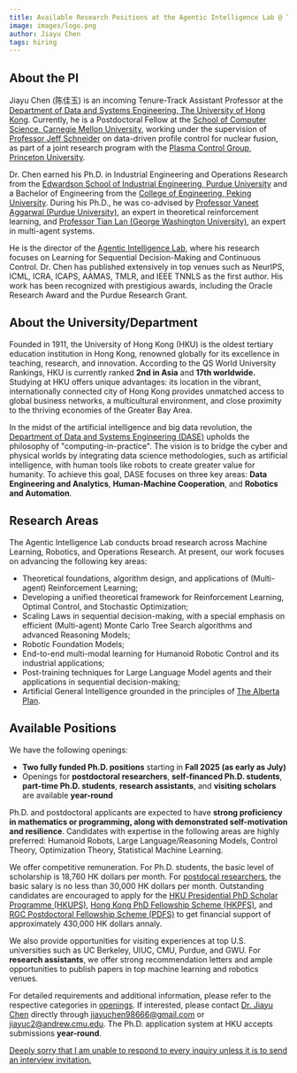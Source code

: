 ```yaml
---
title: Available Research Positions at the Agentic Intelligence Lab @ The University of Hong Kong
image: images/logo.png
author: Jiayu Chen
tags: hiring
---
```


## About the PI

Jiayu Chen (陈佳玉) is an incoming Tenure-Track Assistant Professor at the [Department of Data and Systems Engineering, The University of Hong Kong](https://www.dase.hku.hk/). Currently, he is a Postdoctoral Fellow at the [School of Computer Science, Carnegie Mellon University](https://www.cs.cmu.edu/), working under the supervision of [Professor Jeff Schneider](https://www.cs.cmu.edu/~schneide/) on data-driven profile control for nuclear fusion, as part of a joint research program with the [Plasma Control Group, Princeton University](https://control.princeton.edu/). 

Dr. Chen earned his Ph.D. in Industrial Engineering and Operations Research from the [Edwardson School of Industrial Engineering, Purdue University](https://engineering.purdue.edu/IE) and a Bachelor of Engineering from the [College of Engineering, Peking University](https://www.coe.pku.edu.cn/). During his Ph.D., he was co-advised by [Professor Vaneet Aggarwal (Purdue University)](https://engineering.purdue.edu/CLANLabs), an expert in theoretical reinforcement learning, and [Professor Tian Lan (George Washington University)](https://www2.seas.gwu.edu/~tlan/), an expert in multi-agent systems.  

He is the director of the [Agentic Intelligence Lab](https://agentic-intelligence-lab.org/), where his research focuses on Learning for Sequential Decision-Making and Continuous Control. Dr. Chen has published extensively in top venues such as NeurIPS, ICML, ICRA, ICAPS, AAMAS, TMLR, and IEEE TNNLS as the first author. His work has been recognized with prestigious awards, including the Oracle Research Award and the Purdue Research Grant.  

## About the University/Department

Founded in 1911, the University of Hong Kong (HKU) is the oldest tertiary education institution in Hong Kong, renowned globally for its excellence in teaching, research, and innovation. According to the QS World University Rankings, HKU is currently ranked **2nd in Asia** and **17th worldwide.** Studying at HKU offers unique advantages: its location in the vibrant, internationally connected city of Hong Kong provides unmatched access to global business networks, a multicultural environment, and close proximity to the thriving economies of the Greater Bay Area.

In the midst of the artificial intelligence and big data revolution, the [Department of Data and Systems Engineering (DASE)](https://www.dase.hku.hk/about-us/introduction) upholds the philosophy of "computing-in-practice". The vision is to bridge the cyber and physical worlds by integrating data science methodologies, such as artificial intelligence, with human tools like robots to create greater value for humanity. To achieve this goal, DASE focuses on three key areas: **Data Engineering and Analytics**, **Human-Machine Cooperation**, and **Robotics and Automation**.

## Research Areas

The Agentic Intelligence Lab conducts broad research across Machine Learning, Robotics, and Operations Research. At present, our work focuses on advancing the following key areas:

- Theoretical foundations, algorithm design, and applications of (Multi-agent) Reinforcement Learning;  
- Developing a unified theoretical framework for Reinforcement Learning, Optimal Control, and Stochastic Optimization;  
- Scaling Laws in sequential decision-making, with a special emphasis on efficient (Multi-agent) Monte Carlo Tree Search algorithms and advanced Reasoning Models;  
- Robotic Foundation Models;  
- End-to-end multi-modal learning for Humanoid Robotic Control and its industrial applications;  
- Post-training techniques for Large Language Model agents and their applications in sequential decision-making;
- Artificial General Intelligence grounded in the principles of [The Alberta Plan](http://www.incompleteideas.net/Talks/AlbertaPlan.pdf).

## Available Positions 

We have the following openings:

- **Two fully funded Ph.D. positions** starting in **Fall 2025 (as early as July)**
- Openings for **postdoctoral researchers**, **self-financed Ph.D. students**, **part-time Ph.D. students**, **research assistants**, and **visiting scholars** are available **year-round** 

Ph.D. and postdoctoral applicants are expected to have **strong proficiency in mathematics or programming, along with demonstrated self-motivation and resilience**. Candidates with expertise in the following areas are highly preferred: Humanoid Robots, Large Language/Reasoning Models, Control Theory, Optimization Theory, Statistical Machine Learning.

We offer competitive remuneration. For Ph.D. students, the basic level of scholarship is 18,760 HK dollars per month. For [postdocal researchers](https://www.hr.hku.hk/career_opportunities/pdf-rap.html), the basic salary is no less than 30,000 HK dollars per month. Outstanding candidates are encouraged to apply for the [HKU Presidential PhD Scholar Programme (HKUPS)](https://gradsch.hku.hk/prospective_students/fees_scholarships_and_financial_support/hku_presidential_phd_scholar_programme), [Hong Kong PhD Fellowship Scheme (HKPFS)](https://gradsch.hku.hk/prospective_students/fees_scholarships_and_financial_support/hong_kong_phd_fellowship_scheme), and [RGC Postdoctoral Fellowship Scheme (PDFS)](https://www.ugc.edu.hk/eng/rgc/funding_opport/pdfs/) to get financial support of approximately 430,000 HK dollars annaly.

We also provide opportunities for visiting experiences at top U.S. universities such as UC Berkeley, UIUC, CMU, Purdue, and GWU. For **research assistants**, we offer strong recommendation letters and ample opportunities to publish papers in top machine learning and robotics venues.

For detailed requirements and additional information, please refer to the respective categories in [openings](https://agentic-intelligence-lab.org/openings/).  If interested, please contact [Dr. Jiayu Chen](https://agentic-intelligence-lab.org/members/jiayu-chen.html) directly through <u>jiayuchen98666@gmail.com</u> or <u>jiayuc2@andrew.cmu.edu</u>. The Ph.D. application system at HKU accepts submissions **year-round**.

<u>Deeply sorry that I am unable to respond to every inquiry unless it is to send an interview invitation.</u>